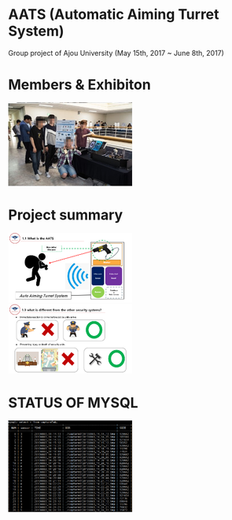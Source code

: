 # AATS (Automatic Aiming Turret System)
 Group project of Ajou University (May 15th, 2017 ~ June 8th, 2017)

# Members & Exhibiton
<img width="50%" height="50%" src="https://github.com/InfiniteRegen/AATS/blob/master/Reference/member.jpg?raw=true">

# Project summary
<img width="50%" height="50%" src="https://github.com/InfiniteRegen/AATS/blob/master/Reference/project_summary.png?raw=true">
<img width="50%" height="50%" src="https://github.com/InfiniteRegen/AATS/blob/master/Reference/project_benefits.png?raw=true">
 
# STATUS OF MYSQL
<img width="50%" height="50%" src="https://github.com/InfiniteRegen/AATS/blob/master/Reference/MYSQL.PNG?raw=true">
